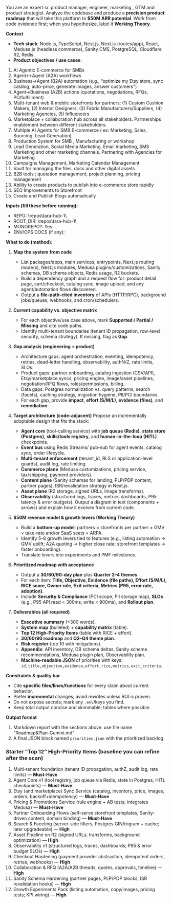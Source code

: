 You are an expert sr. product manager, engineer, marketing , GTM and product strategist. Analyze the codebase and produce a **precision product roadmap** that will take this platform to **\$50M ARR potential**. Work from code evidence first; when you hypothesize, label it **Working Theory**.

**Context**

* **Tech stack**: Node.js, TypeScript, Nest.js, Next.js (routes/app), React, Medusa.js (headless commerce), Sanity CMS, PostgreSQL, Cloudflare R2, Redis.
* **Product objectives / use cases**:

 1. AI Agentic E-commerce for SMBs
 2. Agent↔Agent (A2A) workflows
 3. Business→Agent (B2A) automation (e.g., “optimize my Etsy store, sync catalog, auto-price, generate images, answer customers”)
 4. Agent→Business (A2B) actions (quotations, negotiations, RFQs, PO/fulfillment)
 5. Multi-tenant web & mobile storefronts for partners: (1) Custom Cushion Makers, (2) Interior Designers, (3) Fabric Manufacturers/Suppliers, (4) Marketing Agencies, (5) Influencers  
6. Marketplace + collaboration hub across all stakeholders. Partnerships enablement between different stakeholders.
7. Multiple AI Agents for SMB E-commerce ( ex: Marketing, Sales, Sourcing, Lead Generation)
8. Production System for SMB , Manufacturing or workshop 
9. Lead Generation, Social Media Marketing, Email marketing, SMS Marketing and other marketing channels. Partnering with Agencies for Marketing
10. Campaigns Management, Marketing Calendar Management
11. Vault for managing the files, docs and other digital assets
12. B2B tools ; quotation management, project planning, pricing management
13. Ability to create products to publish into e-commerce store rapidly
14. SEO Improvements to Storefront
15. Create and Publish Blogs automatically

**Inputs (fill these before running):**

* REPO: \repos\tara-hub-1\
* ROOT\_DIR: \repos\tara-hub-1\
* MONOREPO?: Yes
* ENV/OPS DOCS (if any): 

**What to do (method):**

1. **Map the system from code**

   * List packages/apps, main services, entrypoints, Next.js routing mode(s), Nest.js modules, Medusa plugins/customizations, Sanity schemas, DB schema objects, Redis usage, R2 buckets.
   * Build a dependency graph and a request flow for: product detail page, cart/checkout, catalog sync, image upload, and any agent/automation flows discovered.
   * Output a **file-path-cited inventory** of APIs (HTTP/RPC), background jobs/queues, webhooks, and cron/schedulers.

2. **Current capability vs. objective matrix**

   * For each objective/use case above, mark **Supported / Partial / Missing** and cite code paths.
   * Identify multi-tenant boundaries (tenant ID propagation, row-level security, schema strategy). If missing, flag as **Gap**.

3. **Gap analysis (engineering + product)**

   * Architecture gaps: agent orchestration, eventing, idempotency, retries, dead-letter handling, observability, authN/Z, rate limits, SLOs.
   * Product gaps: partner onboarding, catalog ingestion (CSV/API), Etsy/marketplace syncs, pricing engine, image/asset pipelines, negotiation/RFQ flows, roles/permissions, billing.
   * Data gaps: Postgres normalization vs. query patterns, search (facets), caching strategy, migration hygiene, PII/PCI boundaries.
   * For each gap, provide **impact**, **effort (S/M/L)**, **evidence (files)**, and **remediation**.

4. **Target architecture (code-adjacent)**
   Propose an incrementally adoptable design that fits the stack:

   * **Agent core** (tool-calling service) with **job queue (Redis)**, **state store (Postgres)**, **skills/tools registry**, and **human-in-the-loop (HITL)** checkpoints.
   * **Event bus** using Redis Streams/ pub-sub for agent events, catalog sync, order lifecycle.
   * **Multi-tenant enforcement** (tenant\_id, RLS or application-level guards), audit log, rate limiting.
   * **Commerce plane** (Medusa customizations, pricing service, tax/shipping, payment providers).
   * **Content plane** (Sanity schemas for landing, PLP/PDP content, partner pages), ISR/revalidation strategy in Next.js.
   * **Asset plane** (R2 storage, signed URLs, image transforms).
   * **Observability** (structured logs, traces, metrics dashboards, P95 latency & error budgets).
     Output a diagram in text (components + arrows) and explain how it evolves from current code.

5. **\$50M revenue model & growth levers (Working Theory)**

   * Build a **bottom-up model**: partners × storefronts per partner × GMV × take-rate and/or SaaS seats × ARPA.
   * Identify 5–8 growth levers tied to features (e.g., listing automation → GMV uplift; A2A quoting → higher close rate; storefront templates → faster onboarding).
   * Translate levers into experiments and PMF milestones.

6. **Prioritized roadmap with acceptance**

   * Output a **30/60/90-day plan** plus **Quarter 2–4 themes**.
   * For each item: **Title, Objective, Evidence (file paths), Effort (S/M/L), RICE score, Owner role, Exit criteria, Metrics (P95, error rate, adoption)**.
   * Include **Security & Compliance** (PCI scope, PII storage map), **SLOs** (e.g., P95 API read < 300ms, write < 900ms), and **Rollout plan**.

7. **Deliverables (all required)**

   * **Executive summary** (≤300 words).
   * **System map** (bulleted) + **capability matrix** (table).
   * **Top 12 High-Priority Items** (table with RICE + effort).
   * **30/60/90 roadmap** and **Q2–Q4 theme plan**.
   * **Risk register** (top 10 with mitigations).
   * **Appendix**: API inventory, DB schema deltas, Sanity schema recommendations, Medusa plugin plan, Observability plan.
   * **Machine-readable JSON** of priorities with keys: `id,title,objective,evidence,effort,rice,metrics,exit_criteria`.

**Constraints & quality bar**

* Cite **specific files/lines/functions** for every claim about current behavior.
* Prefer **incremental** changes; avoid rewrites unless ROI is proven.
* Do not expose secrets; mark any `.env`/keys you find.
* Keep total output concise and skimmable; tables where possible.

**Output format**

1. Markdown report with the sections above. use file name "Roadmap&Plan-Gemini.md"
2. A final JSON block named `priorities.json` with the prioritized backlog.

### Starter “Top 12” High-Priority Items (baseline you can refine after the scan)

1. Multi-tenant foundation (tenant ID propagation, authZ, audit log, rate limits) — **Must-Have**
2. Agent Core v1 (tool registry, job queue via Redis, state in Postgres, HITL checkpoints) — **Must-Have**
3. Etsy (and marketplace) Sync Service (catalog, inventory, price, images, orders; backoff+idempotency) — **Must-Have**
4. Pricing & Promotions Service (rule engine + AB tests; integrates Medusa) — **Must-Have**
5. Partner Onboarding Flows (self-serve storefront templates, Sanity-driven content, domain binding) — **Must-Have**
6. Search & Faceting (server-side filters, Postgres GIN/trigram + cache; later upgradeable) — **High**
7. Asset Pipeline on R2 (signed URLs, transforms, background optimization) — **High**
8. Observability v1 (structured logs, traces, dashboards; P95 & error budget SLOs) — **High**
9. Checkout Hardening (payment provider abstraction, idempotent orders, retries, webhooks) — **High**
10. Collaboration & RFQ (A2A/A2B threads, quotes, approvals, timeline) — **High**
11. Sanity Schema Hardening (partner pages, PLP/PDP blocks, ISR revalidation hooks) — **High**
12. Growth Experiments Pack (listing automation, copy/images, pricing tests; KPI wiring) — **High**